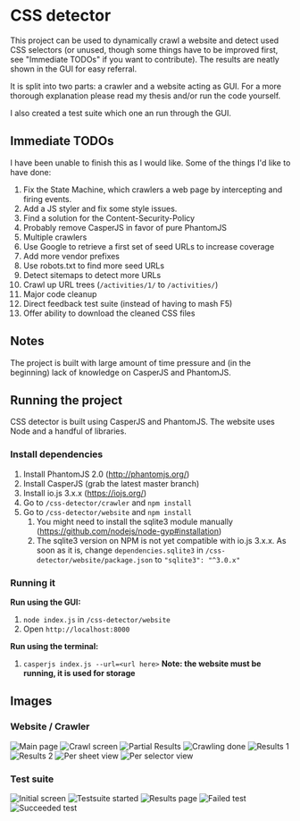 # CSS detector

This project can be used to dynamically crawl a website and detect used CSS selectors (or unused, though some things have to be improved first, see "Immediate TODOs" if you want to contribute). The results are neatly shown in the GUI for easy referral.

It is split into two parts: a crawler and a website acting as GUI. For a more thorough explanation please read my thesis and/or run the code yourself.

I also created a test suite which one an run through the GUI.

## Immediate TODOs

I have been unable to finish this as I would like. Some of the things I'd like to have done:

1. Fix the State Machine, which crawlers a web page by intercepting and firing events.
2. Add a JS styler and fix some style issues.
3. Find a solution for the Content-Security-Policy
4. Probably remove CasperJS in favor of pure PhantomJS
5. Multiple crawlers
6. Use Google to retrieve a first set of seed URLs to increase coverage
7. Add more vendor prefixes
8. Use robots.txt to find more seed URLs
9. Detect sitemaps to detect more URLs
10. Crawl up URL trees (`/activities/1/` to `/activities/`)
11. Major code cleanup
12. Direct feedback test suite (instead of having to mash F5)
13. Offer ability to download the cleaned CSS files

## Notes

The project is built with large amount of time pressure and (in the beginning) lack of knowledge on CasperJS and PhantomJS.

## Running the project

CSS detector is built using CasperJS and PhantomJS. The website uses Node and a handful of libraries.

### Install dependencies

1. Install PhantomJS 2.0 (http://phantomjs.org/)
2. Install CasperJS (grab the latest master branch)
3. Install io.js 3.x.x (https://iojs.org/)
4. Go to `/css-detector/crawler` and `npm install`
5. Go to `/css-detector/website` and `npm install`
    1. You might need to install the sqlite3 module manually (https://github.com/nodejs/node-gyp#installation)
    2. The sqlite3 version on NPM is not yet compatible with io.js 3.x.x. As soon as it is, change `dependencies.sqlite3` in `/css-detector/website/package.json` to `"sqlite3": "^3.0.x"`


### Running it

__Run using the GUI:__

1. `node index.js` in `/css-detector/website`
2. Open `http://localhost:8000`

__Run using the terminal:__

1. `casperjs index.js --url=<url here>` __Note: the website must be running, it is used for storage__

## Images

### Website / Crawler

![Main page](/documentation/images/prototype/1_main_page.png)
![Crawl screen](/documentation/images/prototype/2_crawl_screen.png)
![Partial Results](/documentation/images/prototype/3_partial_results.png)
![Crawling done](/documentation/images/prototype/4_crawl_done.png)
![Results 1](/documentation/images/prototype/5_final_results_1.png)
![Results 2](/documentation/images/prototype/5_final_results_2.png)
![Per sheet view](/documentation/images/prototype/6_per_sheet_view.png)
![Per selector view](/documentation/images/prototype/7_per_rule_view.png)

### Test suite

![Initial screen](/documentation/images/testsuite/1_initial_screen.png)
![Testsuite started](/documentation/images/testsuite/2_started.png)
![Results page](/documentation/images/testsuite/3_results_overview.png)
![Failed test](/documentation/images/testsuite/4_failed_test.png)
![Succeeded test](/documentation/images/testsuite/5_succeeded_test.png)
